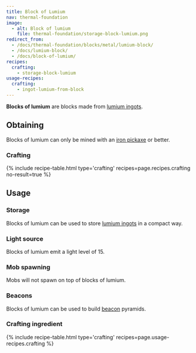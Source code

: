 ```yaml
---
title: Block of Lumium
nav: thermal-foundation
image:
  - alt: Block of lumium
    file: thermal-foundation/storage-block-lumium.png
redirect_from:
  - /docs/thermal-foundation/blocks/metal/lumium-block/
  - /docs/lumium-block/
  - /docs/block-of-lumium/
recipes:
  crafting:
    - storage-block-lumium
usage-recipes:
  crafting:
    - ingot-lumium-from-block
---
```


**Blocks of lumium** are blocks made from [lumium ingots](/docs/lumium-ingot/).


Obtaining
---------

Blocks of lumium can only be mined with an [iron
pickaxe](https://minecraft.gamepedia.com/Pickaxe) or better.

### Crafting
{% include recipe-table.html type='crafting' recipes=page.recipes.crafting no-result=true %}


Usage
-----

### Storage
Blocks of lumium can be used to store [lumium ingots](/docs/lumium-ingot/) in a
compact way.

### Light source
Blocks of lumium emit a light level of 15.

### Mob spawning
Mobs will not spawn on top of blocks of lumium.

### Beacons
Blocks of lumium can be used to build
[beacon](https://minecraft.gamepedia.com/Beacon) pyramids.

### Crafting ingredient
{% include recipe-table.html type='crafting' recipes=page.usage-recipes.crafting %}
